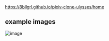 https://8bllgrl.github.io/pixiv-clone-ulysses/home
## example images
![image](https://github.com/user-attachments/assets/21493104-16c8-47bd-8479-0727ce3e96bc)
